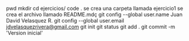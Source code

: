 pwd 
mkdir
cd ejercicios/
code .
se crea una carpeta llamada ejercicio1
se crea el archivo llamado README.mdç
git config --global  user.name Juan David Velasquez R.
git config --global  user.email jdvelasquezrivera@gmail.com
git init
git status
git add .
git commit -m 'Version inicial'
